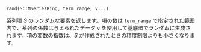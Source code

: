 ```
rand(S::MSeriesRing, term_range, v...)
```

系列環 $S$ のランダムな要素を返します。項の数は `term_range` で指定された範囲内で、系列の係数は与えられたデータ `v` を使用して基底環でランダムに生成されます。項の変数の指数は、$S$ が作成されたときの精度制限よりも小さくなります。
